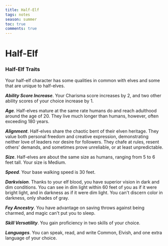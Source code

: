 ---title: Half-Elftags: notesseason: summertoc: truecomments: true---
# Half-Elf

### Half-Elf Traits

Your half-elf character has some qualities in common with elves and some that are unique to half-elves.

***Ability Score Increase***. Your Charisma score increases by 2, and two other ability scores of your choice increase by 1.

***Age***. Half-elves mature at the same rate humans do and reach adulthood around the age of 20. They live much longer than humans, however, often exceeding 180 years.

***Alignment***. Half-elves share the chaotic bent of their elven heritage. They value both personal freedom and creative expression, demonstrating neither love of leaders nor desire for followers. They chafe at rules, resent others' demands, and sometimes prove unreliable, or at least unpredictable.

***Size***. Half-elves are about the same size as humans, ranging from 5 to 6 feet tall. Your size is Medium.

***Speed***. Your base walking speed is 30 feet.

***Darkvision***. Thanks to your elf blood, you have superior vision in dark and dim conditions. You can see in dim light within 60 feet of you as if it were bright light, and in darkness as if it were dim light. You can't discern color in darkness, only shades of gray.

***Fey Ancestry***. You have advantage on saving throws against being charmed, and magic can't put you to sleep.

***Skill Versatility***. You gain proficiency in two skills of your choice.

***Languages***. You can speak, read, and write Common, Elvish, and one extra language of your choice.

